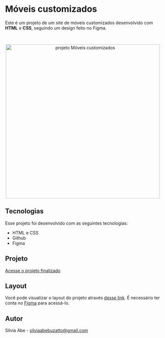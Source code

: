 # Móveis customizados

<p>
  Este é um projeto de um site de móveis customizados desenvolvido com <b>HTML</b> e <b>CSS</b>, seguindo um design feito no Figma.
</p>

<br>

<p align="center">
  <img alt="projeto Móveis customizados" src="https://github.com/user-attachments/assets/cfc2faf6-25de-4858-b718-8c1d60b66c76" width="500">
</p>

## Tecnologias

Esse projeto foi desenvolvido com as seguintes tecnologias:

- HTML e CSS
- Github
- Figma

## Projeto

[Acesse o projeto finalizado](https://github.com/silviaabe/projetorocketseat1)

## Layout

Você pode visualizar o layout do projeto através [desse link](https://www.figma.com/design/fAvYZz4dPV5MfhL77XkqkD/Explorer---Projeto-01/duplicate). É necessário ter conta no [Figma](https://figma.com) para acessá-lo.

## Autor

Silvia Abe - silviaabebuzatto@gmail.com
